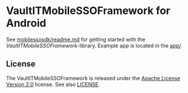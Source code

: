 # VaultITMobileSSOFramework for Android

See [mobilessosdk/readme.md](mobilessosdk/readme.md
"mobilessosdk/readme.md") for getting started with the
*VaultITMobileSSOFramework*-library. Example app is located
in the [app/](app-directory "App-directory").

## License
The VaultITMobileSSOFramework is released under the
[Apache License Version 2.0](http://www.apache.org/licenses/) license.
See also [LICENSE](LICENSE).